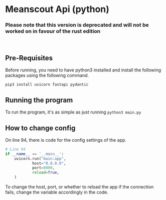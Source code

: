 # Meanscout Api (python)
### Please note that this version is deprecated and will not be worked on in favour of the rust edition
<br>

## Pre-Requisites
Before running, you need to have python3 installed and install the following packages using the following command.
```
pip3 install uvicorn fastapi pydantic
```

## Running the program
To run the program, it's as simple as just running `python3 main.py`

## How to change config

On line 94, there is code for the config settings of the app. 
```python
# Line 94
if __name__ == '__main__':
    uvicorn.run("main:app",
            host="0.0.0.0",
            port=8000,
            reload=True,
    )
```

To change the host, port, or whether to reload the app if the connection fails, change the variable accordingly in the code.